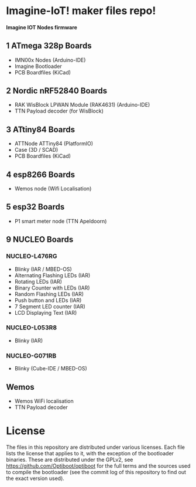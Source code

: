 Imagine-IoT! maker files repo!
=======================================

#### Imagine IOT Nodes firmware

## 1 ATmega 328p Boards
* IMN00x Nodes (Arduino-IDE)
* Imagine Bootloader
* PCB Boardfiles (KiCad)

## 2 Nordic nRF52840 Boards
* RAK WisBlock LPWAN Module (RAK4631) (Arduino-IDE)
* TTN Payload decoder (for WisBlock)

## 3 ATtiny84 Boards
* ATTNode ATTiny84 (PlatformIO)
* Case (3D / SCAD)
* PCB Boardfiles (KiCad)

## 4 esp8266 Boards
* Wemos node (Wifi Localisation)

## 5 esp32 Boards
* P1 smart meter node (TTN Apeldoorn)

## 9 NUCLEO Boards
### NUCLEO-L476RG
* Blinky (IAR / MBED-OS)
* Alternating Flashing LEDs (IAR)
* Rotating LEDs (IAR)
* Binary Counter with LEDs (IAR)
* Random Flashing LEDs (IAR)
* Push button and LEDs (IAR)
* 7 Segment LED counter (IAR)
* LCD Displaying Text (IAR)

### NUCLEO-L053R8
* Blinky (IAR)

### NUCLEO-G071RB
* Blinky (Cube-IDE / MBED-OS)

## Wemos
* Wemos WiFi localisation
* TTN Payload decoder
 
License
=======
The files in this repository are distributed under various licenses.
Each file lists the license that applies to it, with the exception of
the bootloader binaries. These are distributed under the GPLv2, see
https://github.com/Optiboot/optiboot for the full terms and the sources
used to compile the bootloader (see the commit log of this repository to
find out the exact version used).